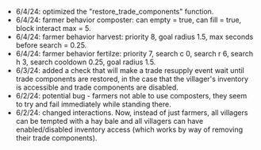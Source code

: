- 6/4/24: optimized the "restore_trade_components" function.
- 6/4/24: farmer behavior composter: can empty = true, can fill = true, block interact max = 5.
- 6/4/24: farmer behavior harvest: priority 8, goal radius 1.5, max seconds before search = 0.25.
- 6/4/24: farmer behavior fertilze: priority 7, search c 0, search r 6, search h 3, search cooldown 0.25, goal radius 1.5.
- 6/3/24: added a check that will make a trade resupply event wait until trade components are restored, in the case that the villager's inventory is accessible and trade components are disabled.
- 6/2/24: potential bug - farmers not able to use composters, they seem to try and fail immediately while standing there.
- 6/2/24: changed interactions. Now, instead of just farmers, all villagers can be tempted with a hay bale and all villagers can have enabled/disabled inventory access (which works by way of removing their trade components). 